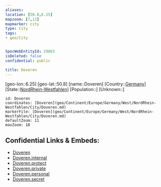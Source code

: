 ```yaml
---
aliases: 
location: [50.8,6.25]
mapzoom: [7,12] 
mapmarker: city 
type: City
tags:
- geo/City


SpocWebEntityId: 29863
isDeleted: false
confidential: public

title: Doveren
---
```

[geo-lon::6.25]
[geo-lat::50.8]
[name::Doveren]
[Country::[Germany](geo/Continent/Europe/Germany.md)]
[State::[NordRhein-Westfahlen](NordRhein-Westfahlen)]
[Population::]
[Unknown::]


```leaflet
id: Doveren
coordinates: [Doveren](geo/Continent/Europe/Germany/West/NordRhein-Westfahlen/City/Doveren.md)
markerFile: [Doveren](geo/Continent/Europe/Germany/West/NordRhein-Westfahlen/City/Doveren.md)
defaultZoom: 11 
maxZoom: 18
```


## Confidential Links & Embeds: 
- [Doveren](../../../../../../../../_public/geo/Continent/Europe/Germany/West/NordRhein-Westfahlen/City/Doveren.md) 
- [Doveren.internal](../../../../../../../../_internal/geo/Continent/Europe/Germany/West/NordRhein-Westfahlen/City/Doveren.internal.md) 
- [Doveren.protect](../../../../../../../../_protect/geo/Continent/Europe/Germany/West/NordRhein-Westfahlen/City/Doveren.protect.md) 
- [Doveren.private](../../../../../../../../_private/geo/Continent/Europe/Germany/West/NordRhein-Westfahlen/City/Doveren.private.md) 
- [Doveren.personal](../../../../../../../../_personal/geo/Continent/Europe/Germany/West/NordRhein-Westfahlen/City/Doveren.personal.md) 
- [Doveren.secret](../../../../../../../../_secret/geo/Continent/Europe/Germany/West/NordRhein-Westfahlen/City/Doveren.secret.md) 

